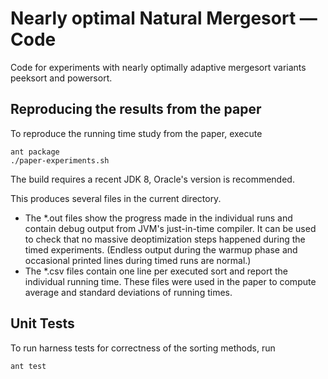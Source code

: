 # Nearly optimal Natural Mergesort &mdash; Code
Code for experiments with nearly optimally adaptive mergesort variants 
peeksort and powersort.

## Reproducing the results from the paper

To reproduce the running time study from the paper,
execute 

    ant package
    ./paper-experiments.sh

The build requires a recent JDK 8, Oracle's version is recommended.

This produces several files in the current directory.

 * The *.out files show the progress made in the individual runs 
and contain debug output from JVM's just-in-time compiler. 
It can be used to check that no massive deoptimization steps happened during the timed
experiments. (Endless output during the warmup phase and occasional printed lines 
during timed runs are normal.)
 * The *.csv files contain one line per executed sort and report the individual
running time. These files were used in the paper to compute average and standard deviations
of running times.


## Unit Tests

To run harness tests for correctness of the sorting methods, run

    ant test

